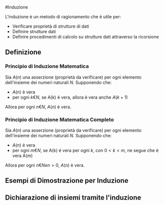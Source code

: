 #Induzione

L'induzione è un metodo di ragionamento che è utile per:

* Verificare proprietà di strutture di dati
* Definire strutture dati
* Definire procedimenti di calcolo su strutture dati attraverso la ricorsione

## Definizione

### Principio di Induzione Matematica

Sia $A(n)$ una asserzione (proprietà da verificare) per ogni elemento dell'insieme dei numeri naturali $N$. Supponendo che:

* $A(n)$ è vera
* per ogni $k€N$, se A(k) é vera, allora è vera anche $A(k+1)$

Allora per ogni $n€N$, $A(n)$ è vera.

### Principio di Induzione Matematica Completo

Sia $A(n)$ una asserzione (proprietà da verificare) per ogni elemento dell'insieme dei numeri naturali $N$. Supponendo che:

* $A(n)$ è vera
* per ogni $m€N$, se A(k) é vera per ogni $k$, con $0<k<m$, ne segue che è vera A(m)

Allora per ogni $n€N e n>0$, $A(n)$ è vera.


## Esempi di Dimostrazione per Induzione


## Dichiarazione di insiemi tramite l'induzione